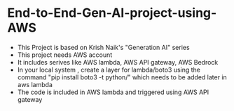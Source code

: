# End-to-End-Gen-AI-project-using-AWS
- This Project is based on Krish Naik's "Generation AI" series
- This project needs AWS account
- It includes serives like AWS lambda, AWS API gateway, AWS Bedrock
- In your local system , create a layer for lambda/boto3 using the command "pip install boto3 -t python/" which needs to be added later in aws lambda
- The code is included in AWS lambda and triggered using AWS API gateway
